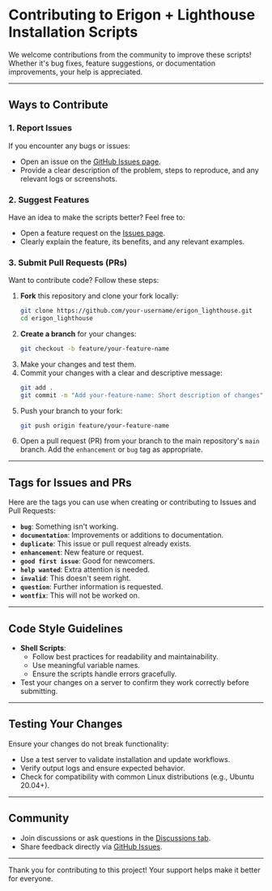 # Contributing to Erigon + Lighthouse Installation Scripts

We welcome contributions from the community to improve these scripts! Whether it's bug fixes, feature suggestions, or documentation improvements, your help is appreciated.

---

## Ways to Contribute

### 1. Report Issues
If you encounter any bugs or issues:
- Open an issue on the [GitHub Issues page](https://github.com/papadritta/erigon_lighthouse/issues).
- Provide a clear description of the problem, steps to reproduce, and any relevant logs or screenshots.

### 2. Suggest Features
Have an idea to make the scripts better? Feel free to:
- Open a feature request on the [Issues page](https://github.com/papadritta/erigon_lighthouse/issues).
- Clearly explain the feature, its benefits, and any relevant examples.

### 3. Submit Pull Requests (PRs)
Want to contribute code? Follow these steps:
1. **Fork** this repository and clone your fork locally:
   ```bash
   git clone https://github.com/your-username/erigon_lighthouse.git
   cd erigon_lighthouse
   ```
2. **Create a branch** for your changes:
   ```bash
   git checkout -b feature/your-feature-name
   ```
3. Make your changes and test them.
4. Commit your changes with a clear and descriptive message:
   ```bash
   git add .
   git commit -m "Add your-feature-name: Short description of changes"
   ```
5. Push your branch to your fork:
   ```bash
   git push origin feature/your-feature-name
   ```
6. Open a pull request (PR) from your branch to the main repository's `main` branch. Add the `enhancement` or `bug` tag as appropriate.

---

## Tags for Issues and PRs

Here are the tags you can use when creating or contributing to Issues and Pull Requests:

- **`bug`**: Something isn't working.
- **`documentation`**: Improvements or additions to documentation.
- **`duplicate`**: This issue or pull request already exists.
- **`enhancement`**: New feature or request.
- **`good first issue`**: Good for newcomers.
- **`help wanted`**: Extra attention is needed.
- **`invalid`**: This doesn't seem right.
- **`question`**: Further information is requested.
- **`wontfix`**: This will not be worked on.

---

## Code Style Guidelines

- **Shell Scripts**:
  - Follow best practices for readability and maintainability.
  - Use meaningful variable names.
  - Ensure the scripts handle errors gracefully.
- Test your changes on a server to confirm they work correctly before submitting.

---

## Testing Your Changes
Ensure your changes do not break functionality:
- Use a test server to validate installation and update workflows.
- Verify output logs and ensure expected behavior.
- Check for compatibility with common Linux distributions (e.g., Ubuntu 20.04+).

---

## Community
- Join discussions or ask questions in the [Discussions tab](https://github.com/papadritta/erigon_lighthouse/discussions).
- Share feedback directly via [GitHub Issues](https://github.com/papadritta/erigon_lighthouse/issues).

---

Thank you for contributing to this project! Your support helps make it better for everyone.

